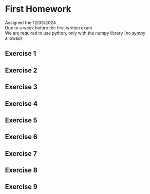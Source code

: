 # First Homework
Assigned the 12/03/2024  
Due to a week before the first written exam  
We are required to use python, only with the numpy library (no sympy allowed)

## Exercise 1

## Exercise 2

## Exercise 3

## Exercise 4

## Exercise 5

## Exercise 6

## Exercise 7

## Exercise 8

## Exercise 9
